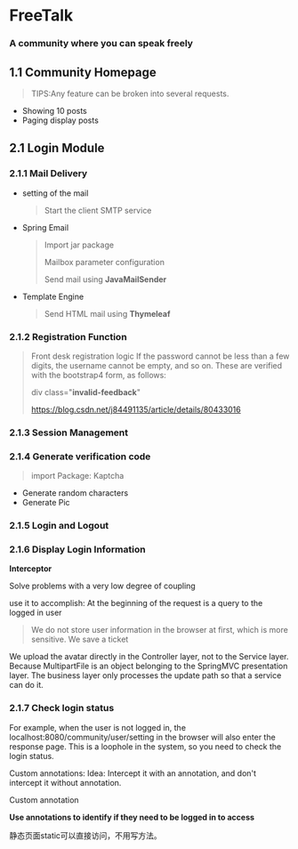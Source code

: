 # FreeTalk
### A community where you can speak freely
## 1.1 Community Homepage
   > TIPS:Any feature can be broken into several requests. 
   * Showing 10 posts
   * Paging display posts
## 2.1 Login Module
### 2.1.1 Mail Delivery
* setting of the mail
    > Start the client SMTP service
* Spring Email
    > Import jar package
    >
    > Mailbox parameter configuration
    >
    > Send mail using **JavaMailSender**
* Template Engine
    > Send HTML mail using **Thymeleaf**
### 2.1.2 Registration Function

> Front desk registration logic If the password cannot be less than a few digits, the username cannot be empty, and so on. These are verified with the bootstrap4 form, as follows:
>
>   div class="**invalid-feedback**"
>
> https://blog.csdn.net/j84491135/article/details/80433016

### 2.1.3 Session Management 
    
### 2.1.4 Generate verification code
> import Package: Kaptcha
* Generate random characters
* Generate Pic

### 2.1.5 Login and Logout
### 2.1.6 Display Login Information

**Interceptor**

Solve problems with a very low degree of coupling
    
use it to accomplish:
At the beginning of the request is a query to the logged in user

> We do not store user information in the browser at first, which is more sensitive. We save a ticket

 We upload the avatar directly in the Controller layer, not to the Service layer.
 Because MultipartFile is an object belonging to the SpringMVC presentation layer. The business layer only processes the update path so that a service can do it.
 
 ### 2.1.7 Check login status
For example, when the user is not logged in, the localhost:8080/community/user/setting in the browser will also enter the response page. This is a loophole in the system, so you need to check the login status.

Custom annotations: 
Idea: Intercept it with an annotation, and don't intercept it without annotation.

Custom annotation

**Use annotations to identify if they need to be logged in to access**


静态页面static可以直接访问，不用写方法。